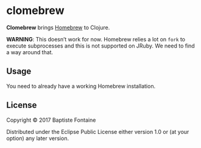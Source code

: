 # clomebrew

**Clomebrew** brings [Homebrew](https://brew.sh/) to Clojure.

**WARNING**: This doesn’t work for now. Homebrew relies a lot on `fork` to
execute subprocesses and this is not supported on JRuby. We need to find a way
around that.

## Usage

You need to already have a working Homebrew installation.

## License

Copyright © 2017 Baptiste Fontaine

Distributed under the Eclipse Public License either version 1.0 or (at
your option) any later version.
